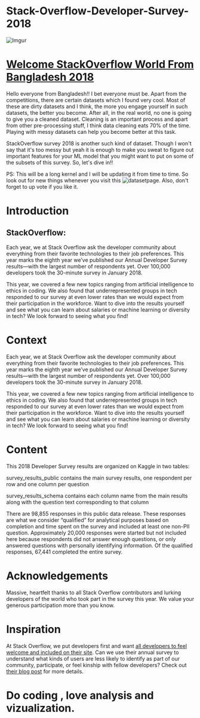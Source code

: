 # Stack-Overflow-Developer-Survey-2018

![Imgur](https://i.imgur.com/LfCEkkc.png)

# [Welcome StackOverflow World From Bangladesh 2018](https://www.kaggle.com/harunshimanto/welcome-stackoverflow-world-from-bangladesh-2018)
Hello everyone from Bangladesh!! I bet everyone must be. Apart from the competitions, there are certain datasets which I found very cool. Most of these are dirty datasets and I think, the more you engage yourself in such datasets, the better you become. After all, in the real world, no one is going to give you a cleaned dataset. Cleaning is an important process and apart from other pre-processing stuff, I think data cleaning eats 70% of the time. Playing with messy datasets can help you become better at this task.

StackOverflow survey 2018 is another such kind of dataset. Though I won't say that it's too messy but yeah it is enough to make you sweat to figure out important features for your ML model that you might want to put on some of the subsets of this survey. So, let's dive in!!

PS: This will be a long kernel and I will be updating it from time to time. So look out for new things whenever you visit this ![dataset ](https://www.kaggle.com/stackoverflow/stack-overflow-2018-developer-survey/data)page. Also, don't forget to up vote if you like it.

# Introduction
## StackOverflow:

Each year, we at Stack Overflow ask the developer community about everything from their favorite technologies to their job preferences. This year marks the eighth year we’ve published our Annual Developer Survey results—with the largest number of respondents yet. Over 100,000 developers took the 30-minute survey in January 2018.

This year, we covered a few new topics ranging from artificial intelligence to ethics in coding. We also found that underrepresented groups in tech responded to our survey at even lower rates than we would expect from their participation in the workforce. Want to dive into the results yourself and see what you can learn about salaries or machine learning or diversity in tech? We look forward to seeing what you find!

# Context
Each year, we at Stack Overflow ask the developer community about everything from their favorite technologies to their job preferences. This year marks the eighth year we’ve published our Annual Developer Survey results—with the largest number of respondents yet. Over 100,000 developers took the 30-minute survey in January 2018.

This year, we covered a few new topics ranging from artificial intelligence to ethics in coding. We also found that underrepresented groups in tech responded to our survey at even lower rates than we would expect from their participation in the workforce. Want to dive into the results yourself and see what you can learn about salaries or machine learning or diversity in tech? We look forward to seeing what you find!

# Content
This 2018 Developer Survey results are organized on Kaggle in two tables:

survey_results_public contains the main survey results, one respondent per row and one column per question

survey_results_schema contains each column name from the main results along with the question text corresponding to that column

There are 98,855 responses in this public data release. These responses are what we consider “qualified” for analytical purposes based on completion and time spent on the survey and included at least one non-PII question. Approximately 20,000 responses were started but not included here because respondents did not answer enough questions, or only answered questions with personally identifying information. Of the qualified responses, 67,441 completed the entire survey.

# Acknowledgements
Massive, heartfelt thanks to all Stack Overflow contributors and lurking developers of the world who took part in the survey this year. We value your generous participation more than you know.

# Inspiration
At Stack Overflow, we put developers first and want [all developers to feel welcome and included on their site](https://stackoverflow.blog/2018/04/26/stack-overflow-isnt-very-welcoming-its-time-for-that-to-change/). Can we use their annual survey to understand what kinds of users are less likely to identify as part of our community, participate, or feel kinship with fellow developers? Check out [their blog post](https://stackoverflow.blog/2018/05/30/public-data-release-of-stack-overflows-2018-developer-survey/) for more details.

# Do coding , love analysis and vizualization.
